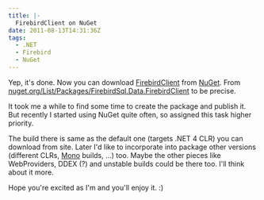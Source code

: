 ```yaml
---
title: |-
  FirebirdClient on NuGet
date: 2011-08-13T14:31:36Z
tags:
  - .NET
  - Firebird
  - NuGet
---
```

Yep, it's done. Now you can download [FirebirdClient][1] from [NuGet][2]. From [nuget.org/List/Packages/FirebirdSql.Data.FirebirdClient][3] to be precise.

It took me a while to find some time to create the package and publish it. But recently I started using NuGet quite often, so assigned this task higher priority.

The build there is same as the default one (targets .NET 4 CLR) you can download from site. Later I'd like to incorporate into package other versions (different CLRs, [Mono][4] builds, ...) too. Maybe the other pieces like WebProviders, DDEX (?) and unstable builds could be there too. I'll think about it more.

Hope you're excited as I'm and you'll enjoy it. :)

[1]: http://www.firebirdsql.org/en/net-provider/
[2]: http://nuget.org
[3]: http://nuget.org/List/Packages/FirebirdSql.Data.FirebirdClient
[4]: http://www.mono-project.com/